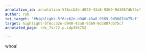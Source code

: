 ```yaml
---
annotation_id: annotation-5f6ccb2e-d940-43a8-9369-9d3087db75cf
author: rsk
tei_target: '#highlight-5f6ccb2e-d940-43a8-9369-9d3087db75cf'
target: highlight-5f6ccb2e-d940-43a8-9369-9d3087db75cf
annotated_page: rdx_7sr72.p.idp356752

---
```

whoa!